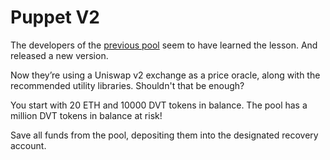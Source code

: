 # Puppet V2

The developers of the [previous pool](https://damnvulnerabledefi.xyz/challenges/puppet/) seem to have learned the lesson. And released a new version.

Now they’re using a Uniswap v2 exchange as a price oracle, along with the recommended utility libraries. Shouldn't that be enough?

You start with 20 ETH and 10000 DVT tokens in balance. The pool has a million DVT tokens in balance at risk!

Save all funds from the pool, depositing them into the designated recovery account.

